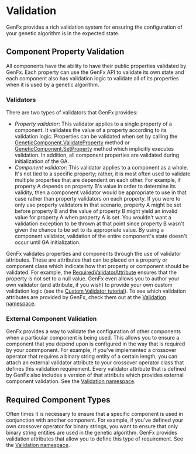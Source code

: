 # Validation
GenFx provides a rich validation system for ensuring the configuration of your genetic algorithm is in the expected state.

## Component Property Validation
All components have the ability to have their public properties validated by GenFx.  Each property can use the GenFx API to validate its own state and each component also has validation logic to validate all of its properties when it is used by a genetic algorithm.

### Validators
There are two types of validators that GenFx provides:
* *Property validator*: This validator applies to a single property of a component.  It validates the value of a property according to its validation logic.  Properties can be validated when set by calling the [GeneticComponent.ValidateProperty](xref:GenFx.GeneticComponent.ValidateProperty(System.Object,System.String)) method or [GeneticComponent.SetProperty](xref:GenFx.GeneticComponent.SetProperty``1(``0@,``0,System.String)) method which implicitly executes validation. In addition, all component properties are validated during initialization of the GA.
* *Component validator*: This validator applies to a component as a whole.  It's not tied to a specific property; rather, it is most often used to validate multiple properties that are dependent on each other.  For example, if property A depends on property B's value in order to determine its validity, then a component validator would be appropriate to use in that case rather than property validators on each property.  If you were to only use property validators in that scenario, property A might be set before property B and the value of property B might yield an invalid value for property A when property A is set. You wouldn't want a validation exception to be thrown at that point since property B wasn't given the chance to be set to its appropriate value.  By using a component validator, validation of the entire component's state doesn't occur until GA initialization.

GenFx validates properties and components through the use of validator attributes.  These are attributes that can be placed on a property or component class which indicate how that property or component should be validated.  For example, the [RequiredValidatorAttribute](xref:GenFx.Validation.RequiredValidatorAttribute) ensures that the property is not set to a null value.  GenFx even allows you to author your own validator (and attribute, if you wish) to provide your own custom validation logic (see the [Custom Validator tutorial](../tutorials/custom_validator.md)).  To see which validation attributes are provided by GenFx, check them out at the [Validation namespace](xref:GenFx.Validation).

### External Component Validation
GenFx provides a way to validate the configuration of other components when a particular component is being used. This allows you to ensure a component that you depend upon is configured in the way that is required by your commponent.  For example, if you've implemented a crossover operator that requires a binary string entity of a certain length, you can attach an external validator attribute to your crossover operator class that defines this validation requirement.  Every validator attribute that is defined by GenFx also includes a version of that attribute which provides external component validation.  See the [Validation namespace](xref:GenFx.Validation).

## Required Component Types
Often times it is necessary to ensure that a specific component is used in conjunction with another component.  For example, if you've defined your own crossover operator for binary strings, you want to ensure that only binary string entities are used in the genetic algorithm.  GenFx provides validation attributes that allow you to define this type of requirement. See the [Validation namespace](xref:GenFx.Validation).